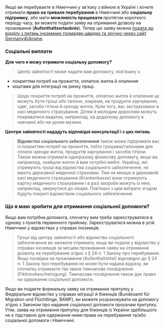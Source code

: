 Якщо ви перебуваєте в Німеччині у зв'язку з війною в Україні і хочете отримати **право на тривале перебування** в Німеччині або **соціальну підтримку**, або мати **можливість працювати** протягом короткого періоду часу, ви можете подати заяву на отримання дозволу на проживання (**Aufenthaltserlaubnis**). Тепер цю заяву можна [подати до відділу з питань іноземних громадян швидко та зручно через сайт Germany4Ukraine](https://www.germany4ukraine.de/hilfeportal-ua/%D0%BE%D0%BD%D0%BB%D0%B0%D0%B9%D0%BD-%D0%BF%D0%BE%D1%81%D0%BB%D1%83%D0%B3%D0%B8/%D0%B2%D0%B8%D0%B4-%D0%BD%D0%B0-%D0%BF%D1%80%D0%BE%D0%B6%D0%B8%D0%B2%D0%B0%D0%BD%D0%BD%D1%8F).
### Соціальні виплати
**Для чого я можу отримати соціальну допомогу?**
>Центр зайнятості може надати вам допомогу, пов’язану з:
* покриттям потреб на прожиття, оплатою житла й опалення  
* коштами для інтеграції на ринку праці.
>Щодо покриття потреб на прожиття, оплатою житла й опалення це можуть бути гроші або талони, зокрема, на продукти харчування, одяг, засоби гігієни й оренду житла. Крім того, вас застраховано в касі медичного страхування. Дітям й молодим дорослим можуть покриватися видатки, наприклад, на додаткову допомогу в навчанні або на уроки музики.

**Центри зайнятості нададуть відповідні консультації і з цих питань**.
>**Відомство соціального забезпечення** також може підтримати вас із покриттям потреб на прожиття, тобто грошима/талонами для оплати оренди житла, продуктів харчування і засобів гігієни. Також можна отримати одноразову фінансову допомогу, якщо ви, наприклад, знайшли житло й вам потрібні меблі. Українці, які отримують гроші від відомства соціального забезпечення, не мають державної медичної страховки. Тим не менше в державній касі медичного страхування (Krankenkasse) вони отримують картку медичного страхування і в разі хвороби можуть із нею, наприклад, звернутися до лікаря. Пов’язані з цим витрати згодом будуть покриті відомством соціального забезпечення. 
### Що я маю зробити для отримання соціальної допомоги? 
Якщо вам потрібна допомога, спочатку вам треба зареєструватися в одному з пунктів первинного прийому. Зареєструватися можна в усій Німеччині у відомствах у справах іноземців.
>Гроші від центру зайнятості або відомства соціального забезпечення ви зможете отримати, якщо ви подали у відомство у справах іноземців за місцем проживання заяву на отримання дозволу на перебування згідно з § 24 п. 1 Закону про перебування. Якщо посвідка на проживання (Aufenthaltstitel) відповідно до § 24 п. 1 Закону про перебування не може бути надана відразу, ви спочатку отримаєте так зване тимчасове посвідчення (Fiktionsbescheinigung). Тимчасове посвідчення також дає право на одержання соціальної допомоги.

Якщо ви подаєте формальну заяву на отримання притулку у Федеральне відомство у справах міграції й біженців (Bundesamt für Migration und Flüchtlinge, BAMF), ви можете розраховувати на допомогу згідно з Законом про надання соціальної допомоги прохачам притулку. Утім, заява на отримання притулку для біженців із України здебільшого не є підставою для одержання ними права на перебування та/або соціальної допомоги і Німеччині.